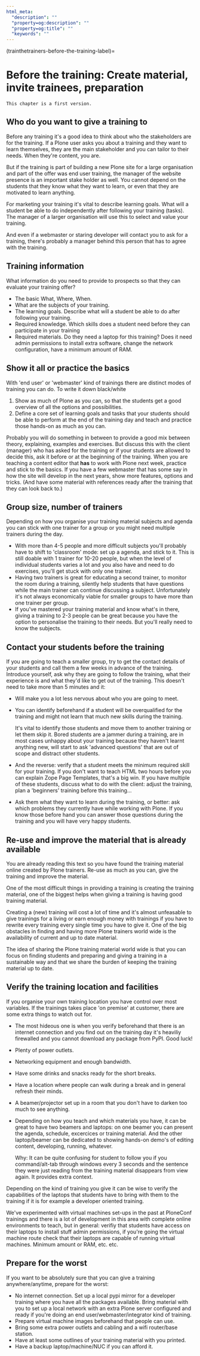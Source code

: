 ```yaml
---
html_meta:
  "description": ""
  "property=og:description": ""
  "property=og:title": ""
  "keywords": ""
---
```


(trainthetrainers-before-the-training-label)=

# Before the training: Create  material, invite trainees, preparation

```{warning}
This chapter is a first version.
```

## Who do you want to give a training to

Before any training it's a good idea to think about who the stakeholders are for the training. If a Plone user asks you about a training and they want to learn themselves, they are the main stakeholder and you can tailor to their needs. When they're content, you are.

But if the training is part of building a new Plone site for a large organisation and part of the offer was end user training, the manager of the website presence is an important stake holder as well. You cannot depend on the students that they know what they want to learn, or even that they are motivated to learn anything.

For marketing your training it's vital to describe learning goals. What will a student be able to do independently after following your training (tasks). The manager of a larger organisation will use this to select and value your training.

And even if a webmaster or staring developer will contact you to ask for a training, there's probably a manager behind this person that has to agree with the training.

## Training information

What information do you need to provide to prospects so that they can evaluate your training offer?

- The basic What, Where, When.
- What are the subjects of your training.
- The learning goals. Describe what will a student be able to do after
  following your training.
- Required knowledge. Which skills does a student need before they can
  participate in your training
- Required materials. Do they need a laptop for this training? Does it need
  admin permissions to install extra software, change the network
  configuration, have a minimum amount of RAM.

## Show it all or practice the basics

With 'end user' or 'webmaster' kind of trainings there are distinct modes of training you can do. To write it down black/white

1. Show as much of Plone as you can, so that the students get a good overview of all the options and possibilities.
2. Define a core set of learning goals and tasks that your students should be able to perform at the end of the training day and teach and practice those hands-on as much as you can.

Probably you will do something in between to provide a good mix between theory, explaining, examples and exercises. But discuss this with the client (manager) who has asked for the training or if your students are allowed to decide this, ask it before or at the beginning of the training. When you are teaching a content editor that **has** to work with Plone next week, practice and stick to the basics. If you have a few webmaster that has some say in how the site will develop in the next years, show more features, options and tricks. (And have some material with references ready after the training that they can look back to.)

## Group size, number of trainers

Depending on how you organise your training material subjects and agenda you can stick with one trainer for a group or you might need multiple trainers during the day.

- With more than 4-5 people and more difficult subjects you'll probably have to
  shift to 'classroom' mode: set up a agenda, and stick to it. This is still
  doable with 1 trainer for 10-20 people, but when the level of individual
  students varies a lot and you also have and need to do exercises, you'll get
  stuck with only one trainer.
- Having two trainers is great for educating a second trainer, to monitor the
  room during a training, silently help students that have questions while the
  main trainer can continue discussing a subject. Unfortunately it's not always
  economically viable for smaller groups to have more than one trainer per group.
- If you've mastered your training material and know what's in there, giving a
  training to 2-3 people can be great because you have the option to
  personalise the training to their needs. But you'll really need to know the
  subjects.

## Contact your students before the training

If you are going to teach a smaller group, try to get the contact details of your students and call them a few weeks in advance of the training. Introduce yourself, ask why they are going to follow the training, what their experience is and what they'd like to get out of the training. This doesn't need to take more than 5 minutes and it:

- Will make you a lot less nervous about who you are going to meet.

- You can identify beforehand if a student will be overqualified for the
  training and might not learn that much new skills during the training.

  It's vital to identify those students and move them to another training or
  let them skip it. Bored students are a jammer during a training, are in most
  cases unhappy about your training because they haven't learnt anything new,
  will start to ask 'advanced questions' that are out of scope and distract
  other students.

- And the reverse: verify that a student meets the minimum required skill for
  your training. If you don't want to teach HTML two hours before you can
  explain Zope Page Templates, that's a big win. If you have multiple of these
  students, discuss what to do with the client: adjust the training, plan a
  'beginners' training before this training...

- Ask them what they want to learn during the training, or better: ask which
  problems they currently have while working with Plone. If you know those
  before hand you can answer those questions during the training and you will
  have very happy students.

## Re-use and improve the material that is already available

You are already reading this text so you have found the training material online created by Plone trainers. Re-use as much as you can, give the training and improve the material.

One of the most difficult things in providing a training is creating the training material, one of the biggest helps when giving a training is having good training material.

Creating a (new) training will cost a lot of time and it's almost unfeasable to give trainings for a living or earn enough money with trainings if you have to rewrite every training every single time you have to give it. One of the big obstacles in finding and having more Plone trainers world wide is the availability of current and up to date material.

The idea of sharing the Plone training material world wide is that you can focus on finding students and preparing and giving a training in a sustainable way and that we share the burden of keeping the training material up to date.

## Verify the training location and facilities

If you organise your own training location you have control over most variables. If the trainings takes place 'on premise' at customer, there are some extra things to watch out for.

- The most hideous one is when you verify beforehand that there is an internet connection and you find out on the training day it's heaviliy firewalled and you cannot download any package from PyPI. Good luck!

- Plenty of power outlets.

- Networking equipment and enough bandwidth.

- Have some drinks and snacks ready for the short breaks.

- Have a location where people can walk during a break and in general refresh
  their minds.

- A beamer/projector set up in a room that you don't have to darken too much to see
  anything.

- Depending on how you teach and which materials you have, it can be great to
  have two beamers and laptops: on one beamer you can present the agenda,
  schedule, excercices or training material. And the other laptop/beamer can be
  dedicated to showing hands-on demo's of editing content, developing, running,
  whatever.

  Why: It can be quite confusing for student to follow you if you
  command/alt-tab through windows every 3 seconds and the sentence they were
  just reading from the training material disappears from view again. It
  provides extra context.

Depending on the kind of training you give it can be wise to verify the capabilities of the laptops that students have to bring with them to the training if it is for example a developer oriented training.

We've experimented with virtual machines set-ups in the past at PloneConf trainings and there is a lot of development in this area with complete online environments to teach, but in general: verifiy that students have access on their laptops to install stuff admin permissions, if you're going the virtual machine route check that their laptops are capable of running virtual machines. Minimum amount or RAM, etc. etc.

## Prepare for the worst

If you want to be absolutely sure that you can give a training anywhere/anytime, prepare for the worst:

- No internet connection. Set up a local pypi mirror for a developer training
  where you have all the packages available. Bring material with you to set up
  a local network with an extra Plone server configured and ready if you're
  doing an end user/webmaster/integrator kind of training.
- Prepare virtual machine images beforehand that people can use.
- Bring some extra power outlets and cabling and a wifi router/base station.
- Have at least some outlines of your training material with you printed.
- Have a backup laptop/machine/NUC if you can afford it.
